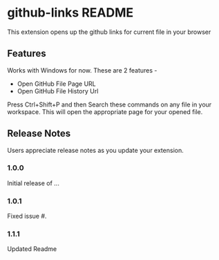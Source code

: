 # github-links README
This extension opens up the github links for current file in your browser

## Features

Works with Windows for now. These are 2 features -
* Open GitHub File Page URL
* Open GitHub File History Url

Press Ctrl+Shift+P and then Search these commands on any file in your workspace.
This will open the appropriate page for your opened file.


## Release Notes

Users appreciate release notes as you update your extension.

### 1.0.0

Initial release of ...

### 1.0.1

Fixed issue #.

### 1.1.1

Updated Readme
